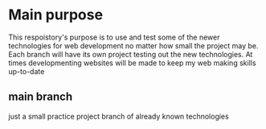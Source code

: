 # Main purpose
This respoistory's purpose is to use and test some of the newer technologies for web development no matter how small the project may be. Each branch will have its own project testing out the new technologies. At times developmenting websites will be made to keep my web making skills up-to-date

## main branch
just a small practice project branch of already known technologies 

